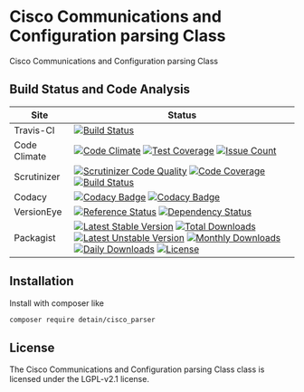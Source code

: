 # Cisco Communications and Configuration parsing Class

Cisco Communications and Configuration parsing Class

## Build Status and Code Analysis

Site          | Status
--------------|---------------------------
Travis-CI     | [![Build Status](https://travis-ci.org/detain/cisco_parser.svg?branch=master)](https://travis-ci.org/detain/cisco_parser)
Code Climate  | [![Code Climate](https://codeclimate.com/github/detain/cisco_parser/badges/gpa.svg)](https://codeclimate.com/github/detain/cisco_parser) [![Test Coverage](https://codeclimate.com/github/detain/cisco_parser/badges/coverage.svg)](https://codeclimate.com/github/detain/cisco_parser/coverage) [![Issue Count](https://codeclimate.com/github/detain/cisco_parser/badges/issue_count.svg)](https://codeclimate.com/github/detain/cisco_parser)
Scrutinizer   | [![Scrutinizer Code Quality](https://scrutinizer-ci.com/g/detain/cisco_parser/badges/quality-score.png?b=master)](https://scrutinizer-ci.com/g/detain/cisco_parser/?branch=master) [![Code Coverage](https://scrutinizer-ci.com/g/detain/cisco_parser/badges/coverage.png?b=master)](https://scrutinizer-ci.com/g/detain/cisco_parser/?branch=master) [![Build Status](https://scrutinizer-ci.com/g/detain/cisco_parser/badges/build.png?b=master)](https://scrutinizer-ci.com/g/detain/cisco_parser/build-status/master)
Codacy        | [![Codacy Badge](https://api.codacy.com/project/badge/Grade/226251fc068f4fd5b4b4ef9a40011d06)](https://www.codacy.com/app/detain/cisco_parser) [![Codacy Badge](https://api.codacy.com/project/badge/Coverage/25fa74eb74c947bf969602fcfe87e349)](https://www.codacy.com/app/detain/cisco_parser?utm_source=github.com&utm_medium=referral&utm_content=detain/cisco_parser&utm_campaign=Badge_Coverage)
VersionEye    | [![Reference Status](https://www.versioneye.com/php/detain:cisco_parser/reference_badge.svg?style=flat)](https://www.versioneye.com/php/detain:cisco_parser/references) [![Dependency Status](https://www.versioneye.com/user/projects/592f7318bafc5500414dfd2a/badge.svg?style=flat-square)](https://www.versioneye.com/user/projects/592f7318bafc5500414dfd2a)
Packagist     | [![Latest Stable Version](https://poser.pugx.org/detain/cisco_parser/version)](https://packagist.org/packages/detain/cisco_parser) [![Total Downloads](https://poser.pugx.org/detain/cisco_parser/downloads)](https://packagist.org/packages/detain/cisco_parser) [![Latest Unstable Version](https://poser.pugx.org/detain/cisco_parser/v/unstable)](//packagist.org/packages/detain/cisco_parser) [![Monthly Downloads](https://poser.pugx.org/detain/cisco_parser/d/monthly)](https://packagist.org/packages/detain/cisco_parser) [![Daily Downloads](https://poser.pugx.org/detain/cisco_parser/d/daily)](https://packagist.org/packages/detain/cisco_parser) [![License](https://poser.pugx.org/detain/cisco_parser/license)](https://packagist.org/packages/detain/cisco_parser)


## Installation

Install with composer like

```sh
composer require detain/cisco_parser
```

## License

The Cisco Communications and Configuration parsing Class class is licensed under the LGPL-v2.1 license.


